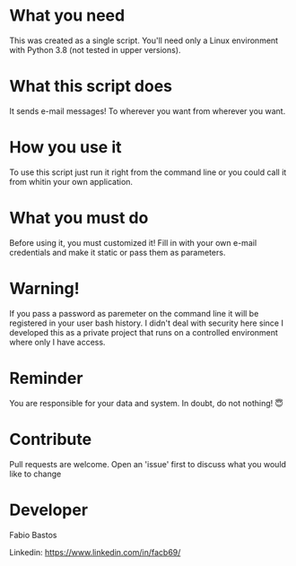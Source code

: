 
# What you need

This was created as a single script. You'll need only a Linux environment with Python 3.8 (not tested in upper versions).

# What this script does

It sends e-mail messages! To wherever you want from wherever you want.

# How you use it

To use this script just run it right from the command line or you could call it from whitin your own application.

# What you must do

Before using it, you must customized it! Fill in with your own e-mail credentials and make it static or pass them as parameters.

# Warning!

If you pass a password as paremeter on the command line it will be registered in your user bash history. I didn't deal with security here since I developed this as a private project that runs on a controlled environment where only I have access.

# Reminder

You are responsible for your data and system. In doubt, do not nothing! 😇

# Contribute

Pull requests are welcome. Open an 'issue' first to discuss what you would like to change

# Developer

Fabio Bastos

Linkedin: https://www.linkedin.com/in/facb69/
